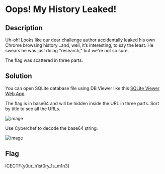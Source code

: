 # **Oops! My History Leaked!**

## Description

Uh-oh! Looks like our dear challenge author accidentally leaked his own Chrome browsing history...and, well, it’s interesting, to say the least. He swears he was just doing "research," but we're not so sure.

The flag was scattered in three parts.

## Solution

You can open SQLite database file using DB Viewer like this [SQLite Viewer Web App](https://sqliteviewer.app/). 

The flag is in base64 and will be hidden inside the URL in three parts. Sort by title to see all the URLs. 

![image](https://github.com/user-attachments/assets/c7c9f714-c926-489e-aa33-4e19ac3d54d5)

Use Cyberchef to decode the base64 string. 

![image](https://github.com/user-attachments/assets/5f298c8e-579f-4f6b-b843-69a1a3277dfd)

## Flag

ICECTF{y0ur_h1st0ry_1s_m1n3}
